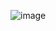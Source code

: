 ![image](https://github.com/rajathkannabiran/SQL-Practice/assets/43930076/85054756-e073-4017-a9b7-4e183cb6c64d)
